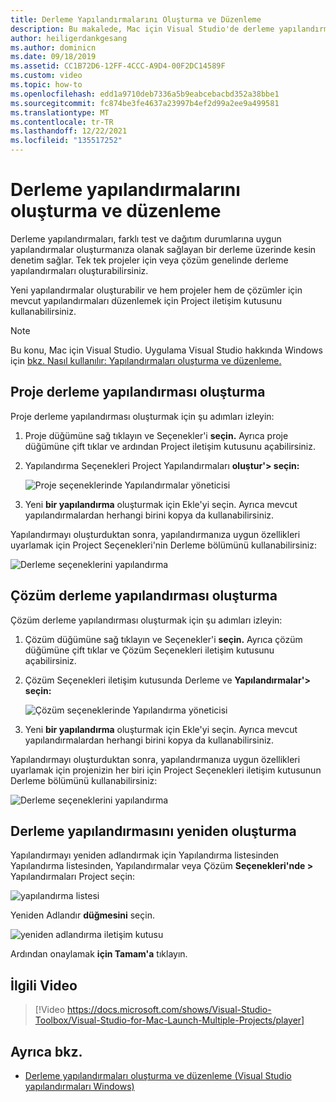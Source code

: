 ```yaml
---
title: Derleme Yapılandırmalarını Oluşturma ve Düzenleme
description: Bu makalede, Mac için Visual Studio'de derleme yapılandırmaları oluşturma açık Mac için Visual Studio
author: heiligerdankgesang
ms.author: dominicn
ms.date: 09/18/2019
ms.assetid: CC1B72D6-12FF-4CCC-A9D4-00F2DC14589F
ms.custom: video
ms.topic: how-to
ms.openlocfilehash: edd1a9710deb7336a5b9eabcebacbd352a38bbe1
ms.sourcegitcommit: fc874be3fe4637a23997b4ef2d99a2ee9a499581
ms.translationtype: MT
ms.contentlocale: tr-TR
ms.lasthandoff: 12/22/2021
ms.locfileid: "135517252"
---
```

# <a name="creating-and-editing-build-configurations"></a>Derleme yapılandırmalarını oluşturma ve düzenleme

Derleme yapılandırmaları, farklı test ve dağıtım durumlarına uygun yapılandırmalar oluşturmanıza olanak sağlayan bir derleme üzerinde kesin denetim sağlar. Tek tek projeler için veya çözüm genelinde derleme yapılandırmaları oluşturabilirsiniz.

Yeni yapılandırmalar oluşturabilir ve hem projeler hem de çözümler için mevcut yapılandırmaları düzenlemek için Project iletişim kutusunu kullanabilirsiniz.

>[!NOTE]
>Bu konu, Mac için Visual Studio. Uygulama Visual Studio hakkında Windows için [bkz. Nasıl kullanılır: Yapılandırmaları oluşturma ve düzenleme.](/visualstudio/ide/how-to-create-and-edit-configurations)

## <a name="creating-a-project-build-configuration"></a>Proje derleme yapılandırması oluşturma

Proje derleme yapılandırması oluşturmak için şu adımları izleyin:

1. Proje düğümüne sağ tıklayın ve Seçenekler'i **seçin.** Ayrıca proje düğümüne çift tıklar ve ardından Project iletişim kutusunu açabilirsiniz.

2. Yapılandırma Seçenekleri Project Yapılandırmaları **oluştur'> seçin:**

    ![Proje seçeneklerinde Yapılandırmalar yöneticisi](media/create-and-edit-configurations-image2.png)

3. Yeni **bir yapılandırma** oluşturmak için Ekle'yi seçin. Ayrıca mevcut yapılandırmalardan herhangi birini kopya da kullanabilirsiniz.

Yapılandırmayı oluşturduktan sonra, yapılandırmanıza  uygun özellikleri uyarlamak için Project Seçenekleri'nin Derleme bölümünü kullanabilirsiniz:

![Derleme seçeneklerini yapılandırma](media/create-and-edit-configurations-image3.png)

## <a name="creating-a-solution-build-configuration"></a>Çözüm derleme yapılandırması oluşturma

Çözüm derleme yapılandırması oluşturmak için şu adımları izleyin:

1. Çözüm düğümüne sağ tıklayın ve Seçenekler'i **seçin.** Ayrıca çözüm düğümüne çift tıklar ve Çözüm Seçenekleri iletişim kutusunu açabilirsiniz.

2. Çözüm Seçenekleri iletişim kutusunda Derleme ve **Yapılandırmalar'> seçin:**

    ![Çözüm seçeneklerinde Yapılandırma yöneticisi](media/create-and-edit-configurations-image1.png)

3. Yeni **bir yapılandırma** oluşturmak için Ekle'yi seçin. Ayrıca mevcut yapılandırmalardan herhangi birini kopya da kullanabilirsiniz.

Yapılandırmayı oluşturduktan sonra, yapılandırmanıza  uygun özellikleri uyarlamak için projenizin her biri için Project Seçenekleri iletişim kutusunun Derleme bölümünü kullanabilirsiniz:

![Derleme seçeneklerini yapılandırma](media/create-and-edit-configurations-image3.png)

## <a name="renaming-a-build-configuration"></a>Derleme yapılandırmasını yeniden oluşturma

Yapılandırmayı yeniden adlandırmak için Yapılandırma listesinden Yapılandırma listesinden, Yapılandırmalar veya Çözüm **Seçenekleri'nde >** Yapılandırmaları Project seçin:

![yapılandırma listesi](media/create-and-edit-configurations-image4.png)

Yeniden Adlandır **düğmesini** seçin.

![yeniden adlandırma iletişim kutusu](media/create-and-edit-configurations-image5.png)

Ardından onaylamak **için Tamam'a** tıklayın.

## <a name="related-video"></a>İlgili Video

> [!Video https://docs.microsoft.com/shows/Visual-Studio-Toolbox/Visual-Studio-for-Mac-Launch-Multiple-Projects/player]

## <a name="see-also"></a>Ayrıca bkz.

- [Derleme yapılandırmaları oluşturma ve düzenleme (Visual Studio yapılandırmaları Windows)](/visualstudio/ide/how-to-create-and-edit-configurations)